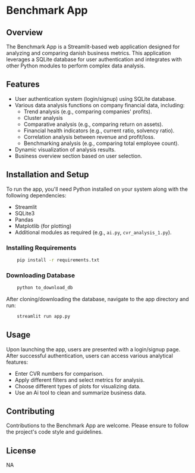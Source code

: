 # Benchmark App

## Overview
The Benchmark App is a Streamlit-based web application designed for analyzing and comparing danish business metrics. This application leverages a SQLite database for user authentication and integrates with other Python modules to perform complex data analysis.

## Features
- User authentication system (login/signup) using SQLite database.
- Various data analysis functions on company financial data, including:
  - Trend analysis (e.g., comparing companies' profits).
  - Cluster analysis
  - Comparative analysis (e.g., comparing return on assets).
  - Financial health indicators (e.g., current ratio, solvency ratio).
  - Correlation analysis between revenue and profit/loss.
  - Benchmarking analysis (e.g., comparing total employee count).
- Dynamic visualization of analysis results.
- Business overview section based on user selection.

## Installation and Setup
To run the app, you'll need Python installed on your system along with the following dependencies:
- Streamlit
- SQLite3
- Pandas
- Matplotlib (for plotting)
- Additional modules as required (e.g., `ai.py`, `cvr_analysis_1.py`).


### Installing Requirements

```bash
    pip install -r requirements.txt
```

### Downloading Database
```bash
    python to_download_db
```

After cloning/downloading the database, navigate to the app directory and run:
```bash
    streamlit run app.py
```

## Usage
Upon launching the app, users are presented with a login/signup page. After successful authentication, users can access various analytical features:
- Enter CVR numbers for comparison.
- Apply different filters and select metrics for analysis.
- Choose different types of plots for visualizing data.
- Use an Ai tool to clean and summarize business data.

## Contributing
Contributions to the Benchmark App are welcome. Please ensure to follow the project's code style and guidelines.

## License
NA
